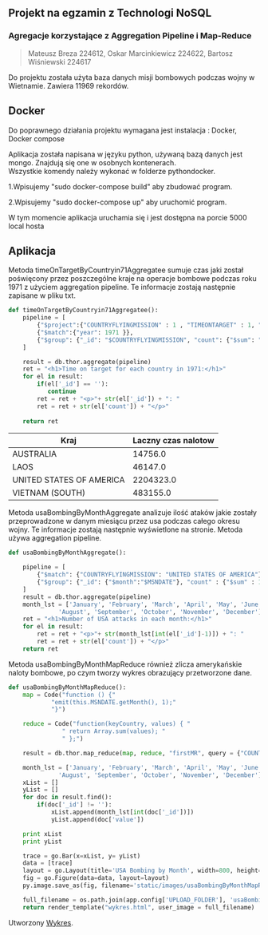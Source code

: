 ## Projekt na egzamin z Technologi NoSQL
### Agregacje korzystające z Aggregation Pipeline i Map-Reduce
> Mateusz Breza 224612, Oskar Marcinkiewicz 224622, Bartosz Wiśniewski 224617

Do projektu została użyta baza danych misji bombowych podczas wojny w Wietnamie. Zawiera 11969 rekordów.

## Docker

Do poprawnego działania projektu wymagana jest instalacja : Docker, Docker compose

Aplikacja została napisana w języku python, używaną bazą danych jest mongo. Znajdują się one w osobnych kontenerach. <br />  Wszystkie komendy należy wykonać w folderze pythondocker.


1.Wpisujemy "sudo docker-compose build" aby zbudować program. 

2.Wpisujemy "sudo docker-compose up" aby uruchomić program.

W tym momencie aplikacja uruchamia się i jest dostępna na porcie 5000 local hosta

## Aplikacja

Metoda timeOnTargetByCountryin71Aggregatee sumuje czas jaki został poświęcony przez poszczególne kraje na operacje bombowe podczas roku 1971 z użyciem aggregation pipeline.  Te informacje zostają następnie zapisane w pliku txt.
```python
def timeOnTargetByCountryin71Aggregatee():
    pipeline = [
        {"$project":{"COUNTRYFLYINGMISSION" : 1 , "TIMEONTARGET" : 1, "year" : {"$year" :'$MSNDATE'}}},
        {"$match":{"year": 1971 }},
        {"$group": {"_id": "$COUNTRYFLYINGMISSION", "count": {"$sum": "$TIMEONTARGET"}}}
    ]

    result = db.thor.aggregate(pipeline)
    ret = "<h1>Time on target for each country in 1971:</h1>" 
    for el in result:
        if(el['_id'] == ''):
           continue
        ret = ret + "<p>"+ str(el['_id']) + ": "
        ret = ret + str(el['count']) + "</p>" 
    
    return ret
```

| Kraj | Laczny czas nalotow |
| --- | --- |
| AUSTRALIA | 14756.0 |
| LAOS | 46147.0 |
| UNITED STATES OF AMERICA | 2204323.0 |
| VIETNAM (SOUTH) | 483155.0 |

Metoda usaBombingByMonthAggregate analizuje ilość ataków jakie zostały przeprowadzone w danym miesiącu przez usa podczas całego okresu wojny. Te informacje zostają następnie wyświetlone na stronie. Metoda używa aggregation pipeline.
```python
def usaBombingByMonthAggregate():

    pipeline = [
        {"$match": {"COUNTRYFLYINGMISSION": "UNITED STATES OF AMERICA"}},
        {"$group": {"_id": {"$month":"$MSNDATE"}, "count" : {"$sum" : 1}}}
    ]
    result = db.thor.aggregate(pipeline)
    month_lst = ['January', 'February', 'March', 'April', 'May', 'June', 'July',
              'August', 'September', 'October', 'November', 'December']
    ret = "<h1>Number of USA attacks in each month:</h1>"
    for el in result:
        ret = ret + "<p>"+ str(month_lst[int(el['_id']-1)]) + ": "
        ret = ret + str(el['count']) + "</p>"
    return ret
```

Metoda usaBombingByMonthMapReduce również zlicza amerykańskie naloty bombowe, po czym tworzy wykres obrazujący przetworzone dane.
```python
def usaBombingByMonthMapReduce():
    map = Code("function () {"
            "emit(this.MSNDATE.getMonth(), 1);"
            "}")

    reduce = Code("function(keyCountry, values) { "
               " return Array.sum(values); "
               " };")

    result = db.thor.map_reduce(map, reduce, "firstMR", query = {"COUNTRYFLYINGMISSION":"UNITED STATES OF AMERICA"})

    month_lst = ['January', 'February', 'March', 'April', 'May', 'June', 'July',
              'August', 'September', 'October', 'November', 'December']
    xList = []
    yList = []
    for doc in result.find():
        if(doc['_id'] != ''):
            xList.append(month_lst[int(doc['_id'])])
            yList.append(doc['value'])

    print xList
    print yList

    trace = go.Bar(x=xList, y= yList)
    data = [trace]
    layout = go.Layout(title='USA Bombing by Month', width=800, height=640)
    fig = go.Figure(data=data, layout=layout)
    py.image.save_as(fig, filename='static/images/usaBombingByMonthMapReduce.png')

    full_filename = os.path.join(app.config['UPLOAD_FOLDER'], 'usaBombingByMonthMapReduce.png')
    return render_template("wykres.html", user_image = full_filename)
```
Utworzony [Wykres](https://github.com/BoskiOski/nosql-zaliczenie/blob/master/test.pdf).
